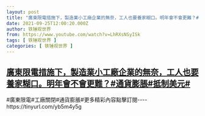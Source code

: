 ```yaml
---
layout: post
title: "廣東限電措施下，製造業小工廠企業的無奈，工人也要養家糊口。明年會不會更難？#通貨膨脹#抵制美元#"
date: 2021-09-25T12:00:20.000Z
author: 铁锤观世界
from: https://www.youtube.com/watch?v=LhRXsNSyISk
tags: [ 铁锤观世界 ]
categories: [ 铁锤观世界 ]
---
```

<!--1632571220000-->
[廣東限電措施下，製造業小工廠企業的無奈，工人也要養家糊口。明年會不會更難？#通貨膨脹#抵制美元#](https://www.youtube.com/watch?v=LhRXsNSyISk)
------

<div>
#廣東限電#工廠關閉#通貨膨脹#更多精彩內容點擊訂閱----https://tinyurl.com/yb5m4y5g
</div>

